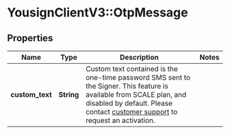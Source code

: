 # YousignClientV3::OtpMessage

## Properties
Name | Type | Description | Notes
------------ | ------------- | ------------- | -------------
**custom_text** | **String** | Custom text contained is the one-time password SMS sent to the Signer. This feature is available from SCALE plan, and disabled by default. Please contact [customer support](https://yousign.app/auth/workspace/help) to request an activation. | 

